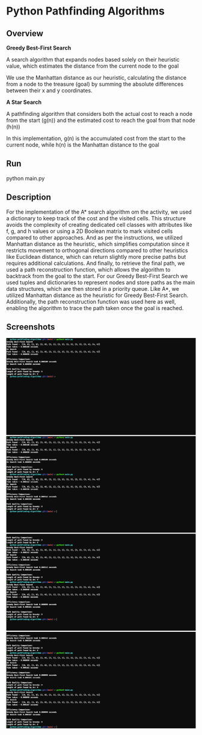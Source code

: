 # Python Pathfinding Algorithms

## Overview

**Greedy Best-First Search**

A search algorithm that expands nodes based solely on their heuristic value, which estimates the distance from the current node to the goal

We use the Manhattan distance as our heuristic, calculating the distance from a node to the treasure (goal) by summing the absolute differences between their x and y coordinates.

**A Star Search**

A pathfinding algorithm that considers both the actual cost to reach a node from the start (g(n)) and the estimated cost to reach the goal from that node (h(n))

In this implementation, g(n) is the accumulated cost from the start to the current node, while h(n) is the Manhattan distance to the goal

## Run

python main.py

## Description

For the implementation of the A* search algorithm om the activity, we used a dictionary to keep track of the cost and the visited cells. This structure avoids the complexity of creating dedicated cell classes with attributes like f, g, and h values or using a 2D Boolean matrix to mark visited cells compared to other approaches. And as per the instructions, we utilized Manhattan distance as the heuristic, which simplifies computation since it restricts movement to orthogonal directions compared to other heuristics like Euclidean distance, which can return slightly more precise paths but requires additional calculations. And finally, to retrieve the final path, we used a path reconstruction function, which allows the algorithm to backtrack from the goal to the start.
For our Greedy Best-First Search we used tuples and dictionaries to represent nodes and store paths as the main data structures, which are then stored in a priority queue. Like A*, we utilized Manhattan distance as the heuristic for Greedy Best-First Search. Additionally, the path reconstruction function was used here as well, enabling the algorithm to trace the path taken once the goal is reached.

## Screenshots

![Result One](./images/result-one.png)
![Result Two](./images/result-two.png)
![Result Three](./images/result-three.png)
![Result Four](./images/result-four.png)
